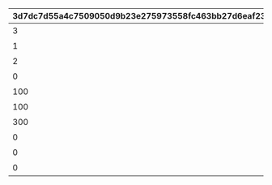 |3d7dc7d55a4c7509050d9b23e275973558fc463bb27d6eaf23ecfe8633109343|50696fae5481d4c372ec9e1da52bc344a3bbcd58b58a2c466bc3cf7e0ca209cd|efce1d767a0d629d1ba2a42034a221c4ccdadb391f0c4f92baa0786fdbf5388e|8b0ec6de6b53e0863c6b1260724f34896da329c43226a7bee9159d1aaac6a492|994933a8f6cef03505f22c720114a6da8de55442542aba6b3e3fe2633748cba2|e9c62f2d5a5a0d6e625d708816a62138c532b08dd27b7bd148d20c29adf1713b|83d575c01e6fb8c0ddfe462624c93cde6579fa4732109f8c3d39c9fb19990768|
| --- | --- | --- | --- | --- | --- | --- |
|3|0|0|料理入手イベント|1|0|1|
|1|0|0|ダイス入手イベント1|2|0|2|
|2|0|0|ダイス入手イベント2|2|0|3|
|0|0|1|ターン数カウントスキップ|3|3|4|
|100|1|0|マイル+100%|4|2|5|
|100|1|0|ミニゲームマイル+100%|5|2|6|
|300|1|0|ショップ割引イベント|6|3|7|
|0|0|2|ターン数カウントスキップ1|3|3|98001|
|0|0|1|ターン数カウントスキップ1|3|3|98011|
|0|0|2|ターン数カウントスキップ2|3|3|98012|